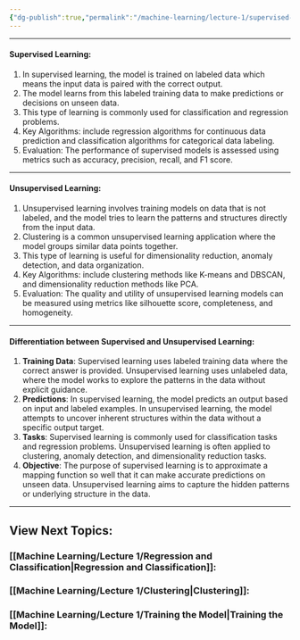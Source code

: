 ```yaml
---
{"dg-publish":true,"permalink":"/machine-learning/lecture-1/supervised-vs-unsupervised-learning/","dgPassFrontmatter":true}
---
```


---
#### **Supervised Learning:**

1. In supervised learning, the model is trained on labeled data which means the input data is paired with the correct output.
2. The model learns from this labeled training data to make predictions or decisions on unseen data.
3. This type of learning is commonly used for classification and regression problems.
4. Key Algorithms: include regression algorithms for continuous data prediction and classification algorithms for categorical data labeling.
5. Evaluation: The performance of supervised models is assessed using metrics such as accuracy, precision, recall, and F1 score.
---
#### **Unsupervised Learning:**

1. Unsupervised learning involves training models on data that is not labeled, and the model tries to learn the patterns and structures directly from the input data.
2. Clustering is a common unsupervised learning application where the model groups similar data points together.
3. This type of learning is useful for dimensionality reduction, anomaly detection, and data organization.
4. Key Algorithms: include clustering methods like K-means and DBSCAN, and dimensionality reduction methods like PCA.
5. Evaluation: The quality and utility of unsupervised learning models can be measured using metrics like silhouette score, completeness, and homogeneity.
---
#### **Differentiation between Supervised and Unsupervised Learning:**

1. **Training Data**: Supervised learning uses labeled training data where the correct answer is provided. Unsupervised learning uses unlabeled data, where the model works to explore the patterns in the data without explicit guidance.
2. **Predictions**: In supervised learning, the model predicts an output based on input and labeled examples. In unsupervised learning, the model attempts to uncover inherent structures within the data without a specific output target.
3. **Tasks**: Supervised learning is commonly used for classification tasks and regression problems. Unsupervised learning is often applied to clustering, anomaly detection, and dimensionality reduction tasks.
4. **Objective**: The purpose of supervised learning is to approximate a mapping function so well that it can make accurate predictions on unseen data. Unsupervised learning aims to capture the hidden patterns or underlying structure in the data.
---
## View Next Topics:
### [[Machine Learning/Lecture 1/Regression and Classification\|Regression and Classification]]:

### [[Machine Learning/Lecture 1/Clustering\|Clustering]]:

### [[Machine Learning/Lecture 1/Training the Model\|Training the Model]]: